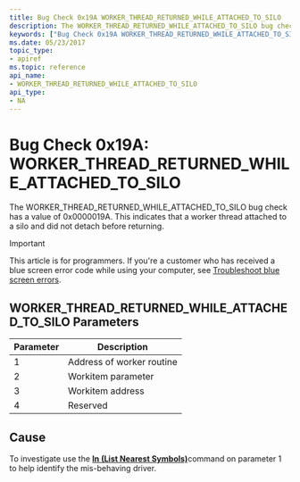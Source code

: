 ```yaml
---
title: Bug Check 0x19A WORKER_THREAD_RETURNED_WHILE_ATTACHED_TO_SILO
description: The WORKER_THREAD_RETURNED_WHILE_ATTACHED_TO_SILO bug check has a value of 0x0000019A. This indicates that a worker thread attached to a silo and did not detach before returning.
keywords: ["Bug Check 0x19A WORKER_THREAD_RETURNED_WHILE_ATTACHED_TO_SILO", "WORKER_THREAD_RETURNED_WHILE_ATTACHED_TO_SILO"]
ms.date: 05/23/2017
topic_type:
- apiref
ms.topic: reference
api_name:
- WORKER_THREAD_RETURNED_WHILE_ATTACHED_TO_SILO
api_type:
- NA
---
```


# Bug Check 0x19A: WORKER\_THREAD\_RETURNED\_WHILE\_ATTACHED\_TO\_SILO


The WORKER\_THREAD\_RETURNED\_WHILE\_ATTACHED\_TO\_SILO bug check has a value of 0x0000019A. This indicates that a worker thread attached to a silo and did not detach before returning.

> [!IMPORTANT]
> This article is for programmers. If you're a customer who has received a blue screen error code while using your computer, see [Troubleshoot blue screen errors](https://www.windows.com/stopcode).


## WORKER\_THREAD\_RETURNED\_WHILE\_ATTACHED\_TO\_SILO Parameters


| Parameter | Description               |
|-----------|---------------------------|
| 1         | Address of worker routine |
| 2         | Workitem parameter        |
| 3         | Workitem address          |
| 4         | Reserved                  |

 

## Cause

To investigate use the [**ln (List Nearest Symbols)**](ln--list-nearest-symbols-.md)command on parameter 1 to help identify the mis-behaving driver.

 

 





